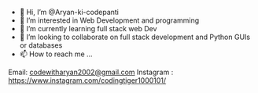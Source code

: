 - 👋 Hi, I’m @Aryan-ki-codepanti
- 👀 I’m interested in Web Development and programming
- 🌱 I’m currently learning full stack web Dev
- 💞️ I’m looking to collaborate on full stack development and Python GUIs or databases
- 📫 How to reach me ...
 
 Email: codewitharyan2002@gmail.com
 Instagram : https://www.instagram.com/codingtiger1000101/

<!---
Aryan-ki-codepanti/Aryan-ki-codepanti is a ✨ special ✨ repository because its `README.md` (this file) appears on your GitHub profile.
You can click the Preview link to take a look at your changes.
--->

